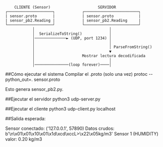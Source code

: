         CLIENTE (Sensor)                     SERVIDOR
    ┌────────────────────┐            ┌────────────────────────┐
    | sensor.proto       |            | sensor.proto           |
    | sensor_pb2.Reading |            | sensor_pb2.Reading     |
    └────────────────────┘            └────────────────────────┘
                │                                 │
                │  SerializeToString()            │
                │──────────────► (UDP, port 1234) │
                │                                 │
                │                                 │ ParseFromString()
                │                                 ▼
                │                     Mostrar lectura decodificada
                │                                 │
                │───────────────(loop forever)────│



##Cómo ejecutar el sistema
Compilar el .proto (solo una vez)
protoc --python_out=. sensor.proto


Esto genera sensor_pb2.py.

##Ejecutar el servidor
python3 udp-server.py

##Ejecutar el cliente
python3 udp-client.py localhost


##Salida esperada:

Sensor conectado: ('127.0.0.1', 57890)
Datos crudos:
b'\n\x01\x01\x10\x01\x1d\xcd\xccL>\x22\x05kg/m3'
Sensor 1 (HUMIDITY) valor: 0.20 kg/m3